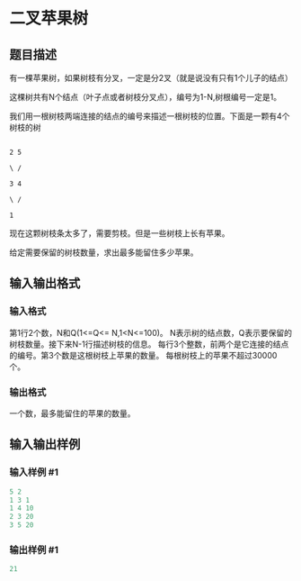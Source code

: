 # 二叉苹果树

## 题目描述

有一棵苹果树，如果树枝有分叉，一定是分2叉（就是说没有只有1个儿子的结点）

这棵树共有N个结点（叶子点或者树枝分叉点），编号为1-N,树根编号一定是1。

我们用一根树枝两端连接的结点的编号来描述一根树枝的位置。下面是一颗有4个树枝的树

```

2 5

\ /

3 4

\ /

1

```

现在这颗树枝条太多了，需要剪枝。但是一些树枝上长有苹果。

给定需要保留的树枝数量，求出最多能留住多少苹果。

## 输入输出格式

### 输入格式

第1行2个数，N和Q(1<=Q<= N,1<N<=100)。 N表示树的结点数，Q表示要保留的树枝数量。接下来N-1行描述树枝的信息。 每行3个整数，前两个是它连接的结点的编号。第3个数是这根树枝上苹果的数量。 每根树枝上的苹果不超过30000个。 

### 输出格式

一个数，最多能留住的苹果的数量。

## 输入输出样例

### 输入样例 #1

```cpp
5 2
1 3 1
1 4 10
2 3 20
3 5 20

```
### 输出样例 #1

```cpp
21
```


